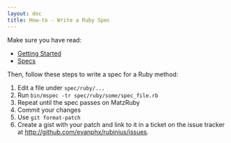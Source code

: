 ```yaml
---
layout: doc
title: How-to - Write a Ruby Spec
---
```


Make sure you have read:

  *  [Getting Started](/getting_started)
  *  [Specs](/dev/specs)

Then, follow these steps to write a spec for a Ruby method:

  1. Edit a file under `spec/ruby/...`
  2. Run `bin/mspec -tr spec/ruby/some/spec_file.rb`
  3. Repeat until the spec passes on MatzRuby
  4. Commit your changes
  7. Use `git format-patch`
  8. Create a gist with your patch and link to it in a ticket on the issue
     tracker at http://github.com/evanphx/rubinius/issues.
